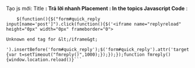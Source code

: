 Tạo js mới:
Title **: Trả lời nhanh
Placement : In the topics
Javascript Code** :

```
    $(function(){$("form#quick_reply input[name='post']").click(function(){$('<iframe name="replyreload" height="0px" width="0px" frameborder="0">

Unknown end tag for &lt;/iframe&gt;

').insertBefore('form#quick_reply');$('form#quick_reply').attr('target','replyreload');$('form#quick_reply').submit(function(){var t=setTimeout("fmreply()",1000);});});});function fmreply(){window.location.reload()}```